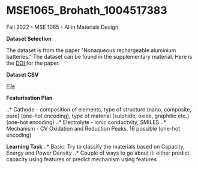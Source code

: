# MSE1065_Brohath_1004517383
Fall 2022 - MSE 1065 - AI in Materials Design 

<b> Dataset Selection </b>
<p>
The dataset is from the paper "Nonaqueous rechargeable aluminium batteries." The dataset can be found in the supplementary material. Here is the 
<a href = "https://doi.org/10.1016/j.joule.2021.12.003"> DOI <a>
for the paper.
</p>

<b> Dataset CSV </b>
<p>
<a href = "https://github.com/BrohathA/MSE1065_Brohath_1004517383/blob/main/Primary%20Dataset.csv"> File <a>
</p>

<b> Featurisation Plan </b>
<p>
..* Cathode - composition of elements, type of structure (nano, composite, pure) (one-hot encoding), type of material (sulphide, oxide, graphitic etc.) (one-hot encoding)
..* Electrolyte - ionic conductvity, SMILES 
..* Mechanism - CV Oxidation and Reduction Peaks, 16 possible (one-hot encoding) 
</p>

  <b> Learning Task </b>
  ..* Basic: Try to classify the materials based on Capacity, Energy and Power Density 
  ..* Couple of ways to go about it: either predict capacity using features or predict mechanism using features 
  </p>
 
